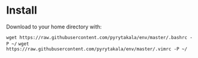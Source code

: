 # Install

Download to your home directory with:

`wget https://raw.githubusercontent.com/pyrytakala/env/master/.bashrc -P ~/`
`wget https://raw.githubusercontent.com/pyrytakala/env/master/.vimrc -P ~/`
